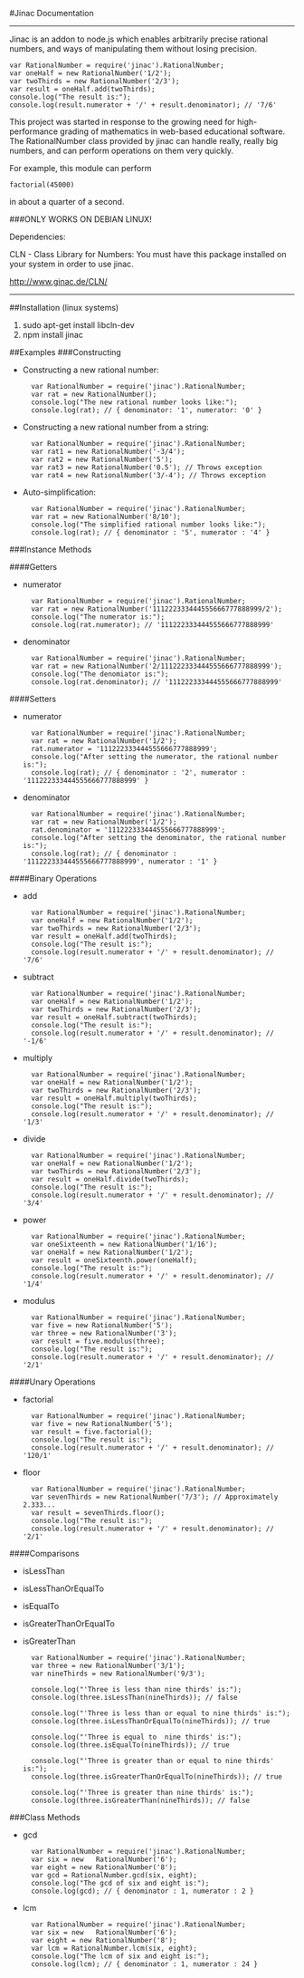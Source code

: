 #Jinac Documentation

***
Jinac is an addon to node.js which enables arbitrarily precise rational numbers, and ways of manipulating them without losing precision.

	var RationalNumber = require('jinac').RationalNumber;
	var oneHalf = new RationalNumber('1/2');
	var twoThirds = new RationalNumber('2/3');
	var result = oneHalf.add(twoThirds);
	console.log("The result is:");
	console.log(result.numerator + '/' + result.denominator); // '7/6'





This project was started in response to the growing need for high-performance grading of mathematics in web-based educational software.  The RationalNumber class provided by jinac can handle really, really big numbers, and can perform operations on them very quickly.  

For example, this module can perform 

	factorial(45000)
	
 
 in about a quarter of a second.


###ONLY WORKS ON DEBIAN LINUX!

Dependencies:

CLN - Class Library for Numbers: You must have this package installed on your system in order to use jinac.

http://www.ginac.de/CLN/
***

##Installation (linux systems)
1. sudo apt-get install libcln-dev
2. npm install jinac

##Examples
###Constructing
* Constructing a new rational number:

		var RationalNumber = require('jinac').RationalNumber;
		var rat = new RationalNumber();
		console.log("The new rational number looks like:");
		console.log(rat); // { denominator: '1', numerator: '0' }

* Constructing a new rational number from a string:

		var RationalNumber = require('jinac').RationalNumber;
		var rat1 = new RationalNumber('-3/4');
		var rat2 = new RationalNumber('5');
		var rat3 = new RationalNumber('0.5'); // Throws exception
		var rat4 = new RationalNumber('3/-4'); // Throws exception
		
* Auto-simplification:

		var RationalNumber = require('jinac').RationalNumber;
		var rat = new RationalNumber('8/10');
		console.log("The simplified rational number looks like:");
		console.log(rat); // { denominator : '5', numerator : '4' }
		
###Instance Methods
		
####Getters
* numerator

		var RationalNumber = require('jinac').RationalNumber;
		var rat = new RationalNumber('111222333444555666777888999/2');
		console.log("The numerator is:");
		console.log(rat.numerator); // '111222333444555666777888999'

* denominator

		var RationalNumber = require('jinac').RationalNumber;
		var rat = new RationalNumber('2/111222333444555666777888999');
		console.log("The denomiator is:");
		console.log(rat.denominator); // '111222333444555666777888999'
		
####Setters
* numerator

		var RationalNumber = require('jinac').RationalNumber;
		var rat = new RationalNumber('1/2');
		rat.numerator = '111222333444555666777888999';
		console.log("After setting the numerator, the rational number is:");
		console.log(rat); // { denominator : '2', numerator : '111222333444555666777888999' } 
		
* denominator

		var RationalNumber = require('jinac').RationalNumber;
		var rat = new RationalNumber('1/2');
		rat.denominator = '111222333444555666777888999';
		console.log("After setting the denominator, the rational number is:");
		console.log(rat); // { denominator : '111222333444555666777888999', numerator : '1' }  
		


####Binary Operations
* add
	
		var RationalNumber = require('jinac').RationalNumber;
		var oneHalf = new RationalNumber('1/2');
		var twoThirds = new RationalNumber('2/3');
		var result = oneHalf.add(twoThirds);
		console.log("The result is:");
		console.log(result.numerator + '/' + result.denominator); // '7/6'

* subtract

		var RationalNumber = require('jinac').RationalNumber;
		var oneHalf = new RationalNumber('1/2');
		var twoThirds = new RationalNumber('2/3');
		var result = oneHalf.subtract(twoThirds);
		console.log("The result is:");
		console.log(result.numerator + '/' + result.denominator); // '-1/6'
		
* multiply

		var RationalNumber = require('jinac').RationalNumber;
		var oneHalf = new RationalNumber('1/2');
		var twoThirds = new RationalNumber('2/3');
		var result = oneHalf.multiply(twoThirds);
		console.log("The result is:");
		console.log(result.numerator + '/' + result.denominator); // '1/3'
		
* divide

		var RationalNumber = require('jinac').RationalNumber;
		var oneHalf = new RationalNumber('1/2');
		var twoThirds = new RationalNumber('2/3');
		var result = oneHalf.divide(twoThirds);
		console.log("The result is:");
		console.log(result.numerator + '/' + result.denominator); // '3/4'
		
* power

		var RationalNumber = require('jinac').RationalNumber;
		var oneSixteenth = new RationalNumber('1/16');
		var oneHalf = new RationalNumber('1/2');
		var result = oneSixteenth.power(oneHalf);
		console.log("The result is:");
		console.log(result.numerator + '/' + result.denominator); // '1/4'
		
* modulus

		var RationalNumber = require('jinac').RationalNumber;
		var five = new RationalNumber('5');
		var three = new RationalNumber('3');
		var result = five.modulus(three);
		console.log("The result is:");
		console.log(result.numerator + '/' + result.denominator); // '2/1'


####Unary Operations

* factorial

		var RationalNumber = require('jinac').RationalNumber;
		var five = new RationalNumber('5');
		var result = five.factorial();
		console.log("The result is:");
		console.log(result.numerator + '/' + result.denominator); // '120/1'

* floor

		var RationalNumber = require('jinac').RationalNumber;
		var sevenThirds = new RationalNumber('7/3'); // Approximately 2.333...                     
		var result = sevenThirds.floor();
		console.log("The result is:");
		console.log(result.numerator + '/' + result.denominator); // '2/1'


####Comparisons
* isLessThan
* isLessThanOrEqualTo
* isEqualTo
* isGreaterThanOrEqualTo
* isGreaterThan

		var RationalNumber = require('jinac').RationalNumber;
		var three = new	RationalNumber('3/1');
		var nineThirds = new RationalNumber('9/3');
		
		console.log("'Three is less than nine thirds' is:");
		console.log(three.isLessThan(nineThirds)); // false                                        
		
		console.log("'Three is less than or equal to nine thirds' is:");
		console.log(three.isLessThanOrEqualTo(nineThirds)); // true                                
		
		console.log("'Three is equal to  nine thirds' is:");
		console.log(three.isEqualTo(nineThirds)); // true                                          
		
		console.log("'Three is greater than or equal to nine thirds' is:");
		console.log(three.isGreaterThanOrEqualTo(nineThirds)); // true                             
		
		console.log("'Three is greater than nine thirds' is:");
		console.log(three.isGreaterThan(nineThirds)); // false	

###Class Methods
* gcd

		var RationalNumber = require('jinac').RationalNumber;
		var six = new	RationalNumber('6');
		var eight = new RationalNumber('8');
		var gcd	= RationalNumber.gcd(six, eight);
		console.log("The gcd of six and eight is:");
		console.log(gcd); // { denominator : 1, numerator : 2 }
		
* lcm

		var RationalNumber = require('jinac').RationalNumber;
		var six = new	RationalNumber('6');
		var eight = new RationalNumber('8');
		var lcm	= RationalNumber.lcm(six, eight);
		console.log("The lcm of six and eight is:");
		console.log(lcm); // { denominator : 1, numerator : 24 }






		




	